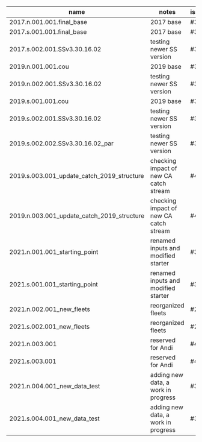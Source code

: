 name | notes | issue | source
-- | -- | -- | --
2017.n.001.001.final_base | 2017 base | #32 | archive
2017.s.001.001.final_base | 2017 base | #32 | archive
2017.s.002.001.SSv3.30.16.02 | testing newer SS version | #32 | models/lingcod_model_bridging_new_exe.R
2019.n.001.001.cou | 2019 base | #32 | archive
2019.n.002.001.SSv3.30.16.02 | testing newer SS version | #32 | models/lingcod_model_bridging_new_exe.R
2019.s.001.001.cou | 2019 base | #32 | archive
2019.s.002.001.SSv3.30.16.02 | testing newer SS version | #32 | models/lingcod_model_bridging_new_exe.R
2019.s.002.002.SSv3.30.16.02_par | testing newer SS version | #32 | models/lingcod_model_bridging_new_exe.R
2019.s.003.001_update_catch_2019_structure | checking impact of new CA catch stream | #41 | from 2019.s.002.001.SSv3.30.16.02_par
2019.n.003.001_update_catch_2019_structure | checking impact of new CA catch stream | #41 | from 2019.n.002.001.SSv3.30.16.02.
2021.n.001.001_starting_point | renamed inputs and modified starter | #32 | lingcod_model_bridging_newfleets.R
2021.s.001.001_starting_point | renamed inputs and modified starter | #32 | lingcod_model_bridging_newfleets.R
2021.n.002.001_new_fleets | reorganized fleets | #27 | lingcod_model_bridging_newfleets.R
2021.s.002.001_new_fleets | reorganized fleets | #27 | lingcod_model_bridging_newfleets.R
2021.n.003.001 | reserved for Andi | #41 | 
2021.s.003.001 | reserved for Andi | #41 | 
2021.n.004.001_new_data_test | adding new data, a work in progress | #32 | lingcod_model_bridging_newdata.R
2021.s.004.001_new_data_test | adding new data, a work in progress | #32 | lingcod_model_bridging_newdata.R



